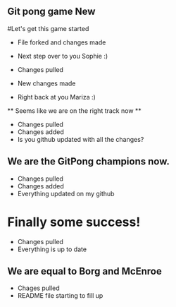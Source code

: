## Git pong game New
#Let's get this game started
* File forked and changes made
* Next step over to you Sophie :)

* Changes pulled
* New changes made
* Right back at you Mariza :)

** Seems like we are on the right track now **
* Changes pulled
* Changes added
* Is you github updated with all the changes?

## We are the GitPong champions now.

* Changes pulled
* Changes added
* Everything updated on my github

# Finally some success!
* Changes pulled
* Everything is up to date

## We are equal to Borg and McEnroe
* Chages pulled
* README file starting to fill up

